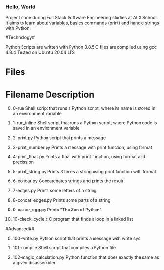 ### Hello, World ###
Project done during Full Stack Software Engineering studies at ALX School. It aims to learn about variables, basics commands (print) and handle strings with Python.

#Technology# 

Python Scripts are written with Python 3.8.5
C files are compiled using gcc 4.8.4
Tested on Ubuntu 20.04 LTS

# Files #
# Filename           Description
0. 0-run	     Shell script that runs a Python script, where its name is stored in an environment variable

1. 1-run_inline	     Shell script that runs a Python script, where Python code is saved in an environment variable

2. 2-print.py	     Python script that prints a message

3. 3-print_number.py	Prints a message with print function, using format

4. 4-print_float.py	Prints a float with print function, using format and precission

5. 5-print_string.py	Prints 3 times a string using print function with format

6. 6-concat.py	        Concatenates strings and prints the result

7. 7-edges.py	         Prints some letters of a string

8. 8-concat_edges.py	Prints some parts of a string

9. 9-easter_egg.py	Prints "The Zen of Python"

10. 10-check_cycle.c	C program that finds a loop in a linked list

#Advanced##

0. 100-write.py	Python script that prints a message with write sys

1. 101-compile	Shell script that compiles a Python file

3. 102-magic_calculation.py	Python function that does exactly the same as a given disassembler

